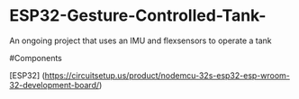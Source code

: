 # ESP32-Gesture-Controlled-Tank-
An ongoing project that uses an IMU and flexsensors to operate a tank

#Components 

[ESP32] (https://circuitsetup.us/product/nodemcu-32s-esp32-esp-wroom-32-development-board/) 
